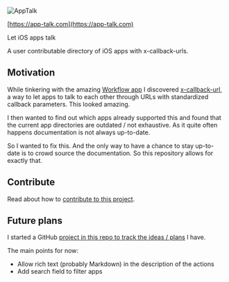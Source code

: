 ![AppTalk](https://raw.githubusercontent.com/pietropizzi/app-talk/master/src/images/logo%402x.png)

[https://app-talk.com](https://app-talk.com)

Let iOS apps talk

A user contributable directory of iOS apps with x-callback-urls.

## Motivation

While tinkering with the amazing [Workflow app](http://workflow.is) I discovered [x-callback-url](http://x-callback-url.com), a way to let apps to talk to each other through URLs with standardized callback parameters. This looked amazing.

I then wanted to find out which apps already supported this and found that the current app directories are outdated / not exhaustive. As it quite often happens documentation is not always up-to-date.

So I wanted to fix this. And the only way to have a chance to stay up-to-date is to crowd source the documentation. So this repository allows for exactly that.

## Contribute

Read about how to [contribute to this project](https://github.com/pietropizzi/app-talk/blob/master/CONTRIBUTING.md).

## Future plans

I started a GitHub [project in this repo to track the ideas / plans](https://github.com/pietropizzi/app-talk/projects/1) I have.

The main points for now:

* Allow rich text (probably Markdown) in the description of the actions
* Add search field to filter apps
